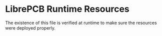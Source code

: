 # LibrePCB Runtime Resources

The existence of this file is verified at runtime to make sure the resources
were deployed properly.
